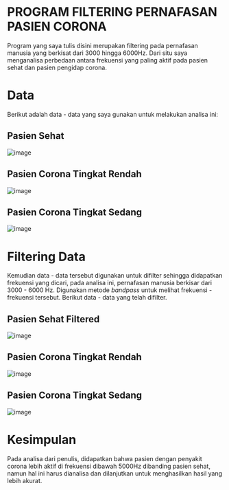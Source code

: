 # PROGRAM FILTERING PERNAFASAN PASIEN CORONA

Program yang saya tulis disini merupakan filtering pada pernafasan manusia yang berkisat dari 3000 hingga 6000Hz. Dari situ saya menganalisa perbedaan antara frekuensi yang paling aktif pada pasien sehat dan pasien pengidap corona.


# Data
Berikut adalah data - data yang saya gunakan untuk melakukan analisa ini:

## Pasien Sehat
![image](https://github.com/rayhannarindran/psd_filtering/assets/88973632/7d763e24-69ce-4432-828d-6d6af0f80ba8)

## Pasien Corona Tingkat Rendah
![image](https://github.com/rayhannarindran/psd_filtering/assets/88973632/d12f1810-599c-4eb2-ba04-e9c466c8e823)

## Pasien Corona Tingkat Sedang
![image](https://github.com/rayhannarindran/psd_filtering/assets/88973632/5eee5879-3f38-4d9a-9f8d-454a43e24736)

# Filtering Data
Kemudian data - data tersebut digunakan untuk difilter sehingga didapatkan frekuensi yang dicari, pada analisa ini, pernafasan manusia berkisar dari 3000 - 6000 Hz. Digunakan metode *bandpass* untuk melihat frekuensi - frekuensi tersebut. Berikut data - data yang telah difilter.

## Pasien Sehat Filtered
![image](https://github.com/rayhannarindran/psd_filtering/assets/88973632/c532c7cc-a6d3-4352-9c54-2ffdcb7762c8)

## Pasien Corona Tingkat Rendah
![image](https://github.com/rayhannarindran/psd_filtering/assets/88973632/ecb47143-78d6-4cb4-ae31-7e07843bf654)

## Pasien Corona Tingkat Sedang
![image](https://github.com/rayhannarindran/psd_filtering/assets/88973632/d4b45ebc-1666-4ad4-866f-393853fee635)

# Kesimpulan
Pada analisa dari penulis, didapatkan bahwa pasien dengan penyakit corona lebih aktif di frekuensi dibawah 5000Hz dibanding pasien sehat, namun hal ini harus dianalisa dan dilanjutkan untuk menghasilkan hasil yang lebih akurat.
